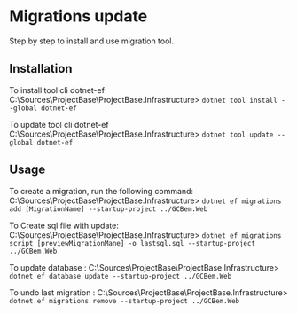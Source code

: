 ﻿# Migrations update

Step by step to install and use migration tool.

## Installation

To install tool cli dotnet-ef
 C:\Sources\ProjectBase\ProjectBase.Infrastructure> `dotnet tool install --global dotnet-ef`

To update tool cli dotnet-ef
 C:\Sources\ProjectBase\ProjectBase.Infrastructure> `dotnet tool update --global dotnet-ef`

## Usage

To create a migration, run the following command:
C:\Sources\ProjectBase\ProjectBase.Infrastructure> `dotnet ef migrations add [MigrationName] --startup-project ../GCBem.Web`

To Create sql file with update:
C:\Sources\ProjectBase\ProjectBase.Infrastructure> `dotnet ef migrations script [previewMigrationMane] -o lastsql.sql --startup-project ../GCBem.Web`

To update database :
C:\Sources\ProjectBase\ProjectBase.Infrastructure> `dotnet ef database update --startup-project ../GCBem.Web`

To undo last migration :
C:\Sources\ProjectBase\ProjectBase.Infrastructure> `dotnet ef migrations remove --startup-project ../GCBem.Web`